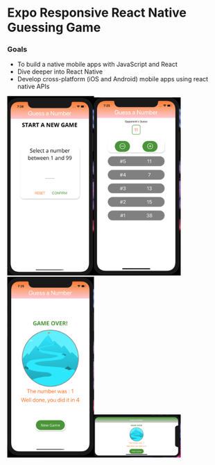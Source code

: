 # Expo Responsive React Native Guessing Game

### Goals
* To build a native mobile apps with JavaScript and React
* Dive deeper into React Native
* Develop cross-platform (iOS and Android) mobile apps using react native APIs

<img src="./assets/Start.png" alt="drawing" width="200"/><img src="./assets/NumberOfGuesses.png" alt="drawing" width="200"/><img src="./assets/GameOver.png" alt="drawing" width="200"/><img src="./assets/GameOver2.png" alt="drawing" width="200"/>

